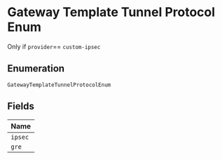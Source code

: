 
# Gateway Template Tunnel Protocol Enum

Only if `provider`== `custom-ipsec`

## Enumeration

`GatewayTemplateTunnelProtocolEnum`

## Fields

| Name |
|  --- |
| `ipsec` |
| `gre` |

